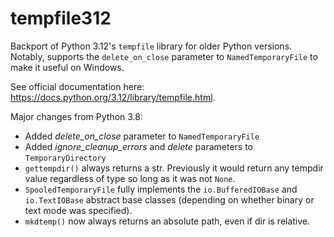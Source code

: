 tempfile312
===========

Backport of Python 3.12's `tempfile` library for older Python versions. Notably, supports
the `delete_on_close` parameter to `NamedTemporaryFile` to make it useful on Windows.

See official documentation here: https://docs.python.org/3.12/library/tempfile.html.

Major changes from Python 3.8:
- Added *delete\_on\_close* parameter to `NamedTemporaryFile`
- Added *ignore\_cleanup\_errors* and *delete* parameters to `TemporaryDirectory`
- `gettempdir()` always returns a str. Previously it would return any tempdir value regardless of type so long as it was not `None`.
- `SpooledTemporaryFile` fully implements the `io.BufferedIOBase` and `io.TextIOBase` abstract base classes (depending on whether binary or text mode was specified).
- `mkdtemp()` now always returns an absolute path, even if dir is relative.

